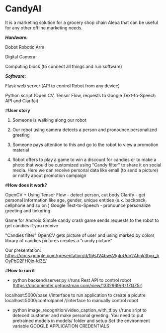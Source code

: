 # CandyAI

It is a marketing solution for a grocery shop chain Alepa that can be useful for any other offline marketing needs.

***Hardware:***

Dobot Robotic Arm

Digital Camera:

Computing block (to connect all things and run software)

***Software:***

Flask web server (API to control Robot from any device)

Python script (Open CV, Tensor Flow, requests to Google Text-to-Speech API and Clarifai) 

#**User story**

1) Someone is walking along our robot

2) Our robot using camera detects a person and pronounce personalized greeting

3) Someone pays attention to this and go to the robot to view a promotion material

4) Robot offers to play a game to win a discount for candies or to make a photo that would be customized using "Candy filter" to share it on social media. Here we can receive personal data like email (to send a picture) or notify about promotion campaign

#**How does it work?**

OpenCV + Using Tensor Flow - detect person, cut body
Clarify - get personal information like age, gender, unique entities (e.x. backpack, cellphone and so on )
Google Text-to-Speech - pronounce personalize greeting and tinkering

Game for Android
Simple candy crash game sends requests to the robot to get candies if you receive 

"Candies filter"
OpenCV gets picture of user and using marked by colors library of candies pictures creates a "candy picture" 

Our presentation: https://docs.google.com/presentation/d/1b6JV4bwsVlgIpUdn2Ahok3byx_bOyPbD2FH0jx-ld3E/

#**How to run it**

- python backend/server.py //runs Rest API to control robot (https://documenter.getpostman.com/view/1332969/RzfZQZ5r)

localhost:5000/base //interface to run application to create a picutre
localhost:5000/controlpanel //interface to manually control robot

- python image_recognition/video_caption_with_tf.py //runs sript to deteced customer and make personal greeting. You need to put pretrained models in models/ folder and setup Set the environment variable GOOGLE APPLICATION CREDENTIALS
